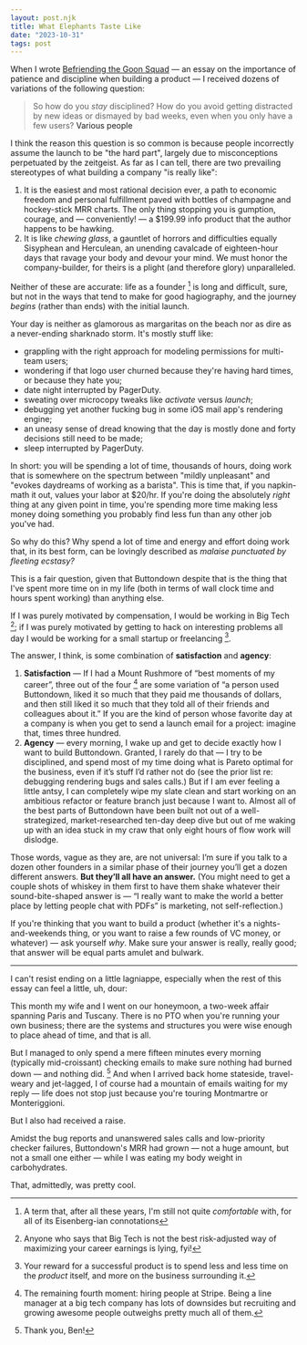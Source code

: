 ```yaml
---
layout: post.njk
title: What Elephants Taste Like
date: "2023-10-31"
tags: post
---
```


When I wrote [Befriending the Goon Squad](https://www.applied-cartography.com/goon-squad) — an essay on the importance of patience and discipline when building a product — I received dozens of variations of the following question:

> So how do you _stay_ disciplined? How do you avoid getting distracted by new ideas or dismayed by bad weeks, even when you only have a few users? <a class="absolute right-3 bottom-3 no-underline not-italic text-orange-700">Various people</a>

I think the reason this question is so common is because people incorrectly assume the launch to be "the hard part", largely due to misconceptions perpetuated by the zeitgeist. As far as I can tell, there are two prevailing stereotypes of what building a company "is really like":

1. It is the easiest and most rational decision ever, a path to economic freedom and personal fulfillment paved with bottles of champagne and hockey-stick MRR charts. The only thing stopping you is gumption, courage, and — conveniently! — a $199.99 info product that the author happens to be hawking.
2. It is like _chewing glass_, a gauntlet of horrors and difficulties equally Sisyphean and Herculean, an unending cavalcade of eighteen-hour days that ravage your body and devour your mind. We must honor the company-builder, for theirs is a plight (and therefore glory) unparalleled.

Neither of these are accurate: life as a founder [^1] is long and difficult, sure, but not in the ways that tend to make for good hagiography, and the journey _begins_ (rather than ends) with the initial launch.

Your day is neither as glamorous as margaritas on the beach nor as dire as a never-ending sharknado storm. It's mostly stuff like:

- grappling with the right approach for modeling permissions for multi-team users;
- wondering if that logo user churned because they're having hard times, or because they hate you;
- date night interrupted by PagerDuty.
- sweating over microcopy tweaks like _activate_ versus _launch_;
- debugging yet another fucking bug in some iOS mail app's rendering engine;
- an uneasy sense of dread knowing that the day is mostly done and forty decisions still need to be made;
- sleep interrupted by PagerDuty.

In short: you will be spending a lot of time, thousands of hours, doing work that is somewhere on the spectrum between "mildly unpleasant" and "evokes daydreams of working as a barista". This is time that, if you napkin-math it out, values your labor at $20/hr. If you're doing the absolutely _right_ thing at any given point in time, you're spending more time making less money doing something you probably find less fun than any other job you've had.

So why do this? Why spend a lot of time and energy and effort doing work that, in its best form, can be lovingly described as _malaise punctuated by fleeting ecstasy?_

This is a fair question, given that Buttondown despite that is the thing that I've spent more time on in my life (both in terms of wall clock time and hours spent working) than anything else.

If I was purely motivated by compensation, I would be working in Big Tech [^3]; if I was purely motivated by getting to hack on interesting problems all day I would be working for a small startup or freelancing [^4].

The answer, I think, is some combination of **satisfaction** and **agency**:

1. **Satisfaction** — If I had a Mount Rushmore of “best moments of my career”, three out of the four [^2] are some variation of “a person used Buttondown, liked it so much that they paid me thousands of dollars, and then still liked it so much that they told all of their friends and colleagues about it.” If you are the kind of person whose favorite day at a company is when you get to send a launch email for a project: imagine that, times three hundred.
2. **Agency** — every morning, I wake up and get to decide exactly how I want to build Buttondown. Granted, I rarely do that — I try to be disciplined, and spend most of my time doing what is Pareto optimal for the business, even if it’s stuff I’d rather not do (see the prior list re: debugging rendering bugs and sales calls.) But if I am ever feeling a little antsy, I can completely wipe my slate clean and start working on an ambitious refactor or feature branch just because I want to. Almost all of the best parts of Buttondown have been built not out of a well-strategized, market-researched ten-day deep dive but out of me waking up with an idea stuck in my craw that only eight hours of flow work will dislodge.

Those words, vague as they are, are not universal: I’m sure if you talk to a dozen other founders in a similar phase of their journey you’ll get a dozen different answers. **But they’ll all have an answer.** (You might need to get a couple shots of whiskey in them first to have them shake whatever their sound-bite-shaped answer is — “I really want to make the world a better place by letting people chat with PDFs” is marketing, not self-reflection.)

If you're thinking that you want to build a product (whether it's a nights-and-weekends thing, or you want to raise a few rounds of VC money, or whatever) — ask yourself _why_. Make sure your answer is really, really good; that answer will be equal parts amulet and bulwark.

---

I can't resist ending on a little lagniappe, especially when the rest of this essay can feel a little, uh, dour:

This month my wife and I went on our honeymoon, a two-week affair spanning Paris and Tuscany. There is no PTO when you're running your own business; there are the systems and structures you were wise enough to place ahead of time, and that is all.

But I managed to only spend a mere fifteen minutes every morning (typically mid-croissant) checking emails to make sure nothing had burned down — and nothing did. [^5] And when I arrived back home stateside, travel-weary and jet-lagged, I of course had a mountain of emails waiting for my reply — life does not stop just because you're touring Montmartre or Monteriggioni.

But I also had received a raise.

Amidst the bug reports and unanswered sales calls and low-priority checker failures, Buttondown's MRR had grown — not a huge amount, but not a small one either — while I was eating my body weight in carbohydrates.

That, admittedly, was pretty cool.

[^1]: A term that, after all these years, I'm still not quite _comfortable_ with, for all of its Eisenberg-ian connotations
[^2]: The remaining fourth moment: hiring people at Stripe. Being a line manager at a big tech company has lots of downsides but recruiting and growing awesome people outweighs pretty much all of them.
[^3]: Anyone who says that Big Tech is not the best risk-adjusted way of maximizing your career earnings is lying, fyi!
[^4]: Your reward for a successful product is to spend less and less time on the _product_ itself, and more on the business surrounding it.
[^5]: Thank you, Ben!
